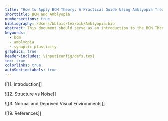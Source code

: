 ```yaml
---
title: "How to Apply BCM Theory: A Practical Guide Using Amblyopia Treatment as an Example"
shorttitle: BCM and Amblyopia
numbersections: true
bibliography: /Users/bblais/tex/bib/Amblyopia.bib
abstract: This document should serve as an introduction to the BCM Theory [@BCM82] of cortical plasticity, using the development and treatment for amblyopia as the scientific problem to be explored.  We will explore both low-dimensional abstract environments as well as visual environments based on natural-image input to understand the dynamics of synaptic plasticity.
keywords:
  - bcm
  - amblyopia
  - synaptic plasticity
graphics: true
header-includes: \input{config/defs.tex}
toc: true
colorlinks: true
autoSectionLabels: true
---
```


![[1. Introduction]]

![[2. Structure vs Noise]]

![[3. Normal and Deprived Visual Environments]]



![[9. References]]